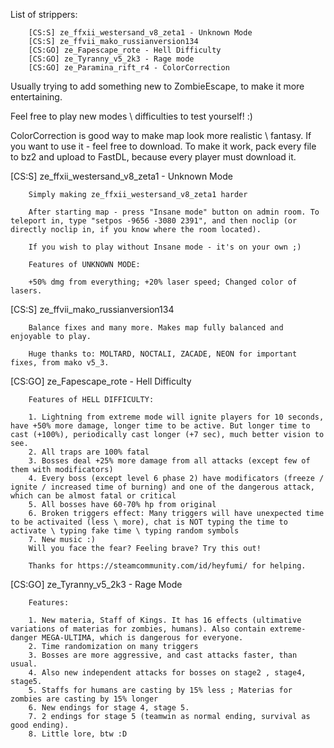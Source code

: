 List of strippers:
```"Strippers"
	[CS:S] ze_ffxii_westersand_v8_zeta1 - Unknown Mode
	[CS:S] ze_ffvii_mako_russianversion134
	[CS:GO] ze_Fapescape_rote - Hell Difficulty
	[CS:GO] ze_Tyranny_v5_2k3 - Rage mode
	[CS:GO] ze_Paramina_rift_r4 - ColorCorrection
```

Usually trying to add something new to ZombieEscape, to make it more entertaining.

Feel free to play new modes \ difficulties to test yourself! :)

ColorCorrection is good way to make map look more realistic \ fantasy. If you want to use it - feel free to download. To make it work, pack every file to bz2 and upload to FastDL, because every player must download it.

[CS:S] ze_ffxii_westersand_v8_zeta1 - Unknown Mode
```"Westersand_v8_zeta1"
	Simply making ze_ffxii_westersand_v8_zeta1 harder

	After starting map - press "Insane mode" button on admin room. To teleport in, type "setpos -9656 -3080 2391", and then noclip (or directly noclip in, if you know where the room located).

	If you wish to play without Insane mode - it's on your own ;)

	Features of UNKNOWN MODE:

	+50% dmg from everything; +20% laser speed; Changed color of lasers.
```

[CS:S] ze_ffvii_mako_russianversion134
```"mako_russianversion134"
	Balance fixes and many more. Makes map fully balanced and enjoyable to play.

	Huge thanks to: MOLTARD, NOCTALI, ZACADE, NEON for important fixes, from mako v5_3.
```

[CS:GO] ze_Fapescape_rote - Hell Difficulty
```"Fapescape_rote"
	Features of HELL DIFFICULTY:

	1. Lightning from extreme mode will ignite players for 10 seconds, have +50% more damage, longer time to be active. But longer time to cast (+100%), periodically cast longer (+7 sec), much better vision to see.
	2. All traps are 100% fatal
	3. Bosses deal +25% more damage from all attacks (except few of them with modificators)
	4. Every boss (except level 6 phase 2) have modificators (freeze / ignite / increased time of burning) and one of the dangerous attack, which can be almost fatal or critical
	5. All bosses have 60-70% hp from original
	6. Broken triggers effect: Many triggers will have unexpected time to be activaited (less \ more), chat is NOT typing the time to activate \ typing fake time \ typing random symbols
	7. New music :)
	Will you face the fear? Feeling brave? Try this out!

	Thanks for https://steamcommunity.com/id/heyfumi/ for helping.
```

[CS:GO] ze_Tyranny_v5_2k3 - Rage Mode
```"Tyranny_v5_2k3"
	Features:

	1. New materia, Staff of Kings. It has 16 effects (ultimative variations of materias for zombies, humans). Also contain extreme-danger MEGA-ULTIMA, which is dangerous for everyone.
	2. Time randomization on many triggers
	3. Bosses are more aggressive, and cast attacks faster, than usual.
	4. Also new independent attacks for bosses on stage2 , stage4, stage5.
	5. Staffs for humans are casting by 15% less ; Materias for zombies are casting by 15% longer
	6. New endings for stage 4, stage 5.
	7. 2 endings for stage 5 (teamwin as normal ending, survival as good ending).
	8. Little lore, btw :D
```